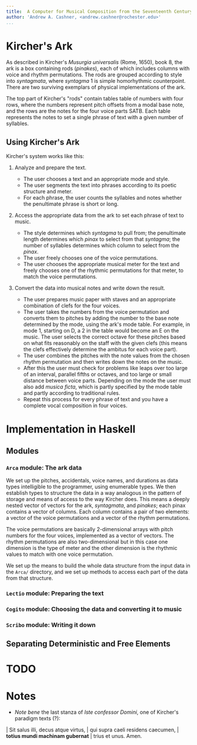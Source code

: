 ```yaml
---
title:  A Computer for Musical Composition from the Seventeenth Century, 
author: 'Andrew A. Cashner, <andrew.cashner@rochester.edu>'
...
```


# Kircher's Ark

As described in Kircher's *Musurgia universalis* (Rome, 1650), book 8, 
the ark is a box containing rods (*pinakes*), each of which includes columns
with voice and rhythm permutations. The rods are grouped according to style
into *syntagmata*, where *syntagma* 1 is simple homorhythmic counterpoint.
There are two surviving exemplars of physical implementations of the ark.

The top part of Kircher's "rods" contain tables table of numbers with four
rows, where the numbers represent pitch offsets from a modal base note, and
the rows are the notes for the four voice parts SATB.  Each table represents
the notes to set a single phrase of text with a given number of syllables.

## Using Kircher's Ark

Kircher's system works like this: 

1. Analyze and prepare the text.

    - The user chooses a text and an appropriate mode and style.
    - The user segments the text into phrases according to its poetic
      structure and meter.
    - For each phrase, the user counts the syllables and notes whether the
      penultimate phrase is short or long.

2. Access the appropriate data from the ark to set each phrase of text to music.

    - The style determines which *syntagma* to pull from; the penultimate
      length determines which *pinax* to select from that *syntagma*; the
      number of syllables determines which column to select from the *pinax*.
    - The user freely chooses one of the voice permutations.
    - The user chooses the appropriate musical meter for the text and freely
      chooses one of the rhythmic permutations for that meter, to match the
      voice permutations.

3. Convert the data into musical notes and write down the result.

    - The user prepares music paper with staves and an appropriate combination
      of clefs for the four voices.
    - The user takes the numbers from the voice permutation and converts them
      to pitches by adding the number to the base note determined by the mode,
      using the ark's mode table. For example, in mode 1, starting on D, a 2
      in the table would become an E on the music. The user selects the
      correct octave for these pitches based on what fits reasonably on the
      staff with the given clefs (this means the clefs effectively determine
      the ambitus for each voice part). 
    - The user combines the pitches with the note values from the chosen
      rhythm permutation and then writes down the notes on the music.
    - After this the user must check for problems like leaps over too large of
      an interval, parallel fifths or octaves, and too large or small distance
      between voice parts. Depending on the mode the user must also add
      *musica ficta*, which is partly specified by the mode table and partly
      according to traditional rules.
    - Repeat this process for every phrase of text and you have a complete
      vocal composition in four voices.

# Implementation in Haskell

## Modules

### `Arca` module: The ark data

We set up the pitches, accidentals, voice names, and durations as data types
intelligible to the programmer, using enumerable types. We then establish
types to structure the data in a way analogous in the pattern of storage and
means of access to the way Kircher does. This means a deeply nested vector of
vectors for the ark, *syntagmata*, and *pinakes*; each pinax contains a vector
of columns.  Each column contains a pair of two elements: a vector of the
voice permutations and a vector of the rhythm permutations. 

The voice permutations are basically 2-dimensional arrays with pitch numbers
for the four voices, implemented as a vector of vectors. 
The rhythm permutations are also two-dimensional but in this case one
dimension is the type of meter and the other dimension is the rhythmic values
to match with one voice permutation.

We set up the means to build the whole data structure from the input data in
the `Arca/` directory, and we set up methods to access each part of the data
from that structure. 

### `Lectio` module: Preparing the text

### `Cogito` module: Choosing the data and converting it to music

### `Scribo` module: Writing it down


## Separating Deterministic and Free Elements


# TODO

# Notes

- *Note bene* the last stanza of *Iste confessor Domini*, one of Kircher's
  paradigm texts (?):

| Sit salus illi, decus atque virtus,
| qui supra caeli residens caecumen,
| **totius mundi machinam gubernat**
| trius et unus. Amen.

